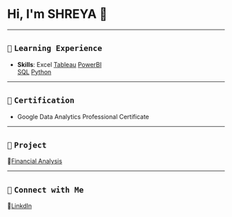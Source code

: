 # Hi, I'm SHREYA 👋  
---

## `📘` **`Learning Experience`**

- **Skills**:
Excel
[Tableau](https://public.tableau.com/app/profile/shreyashetty./vizzes)
[PowerBI](https://github.com/shreyashetty-1/PowerBI-.git)                        
[SQL](https://github.com/shreyashetty-1/SQL.git)
[Python](https://github.com/shreyashetty-1/Python.git)

 ---
 
## `📜` **`Certification`**
- Google Data Analytics Professional Certificate

---

## `📂` **`Project`**                            
🔗[Financial Analysis](https://github.com/shreyashetty-1/Financial-Analysis.git)                      

   ---

## `📧` **`Connect with Me`** 
🔗[LinkdIn](https://www.linkedin.com/in/shreya-shetty-070037245/)



